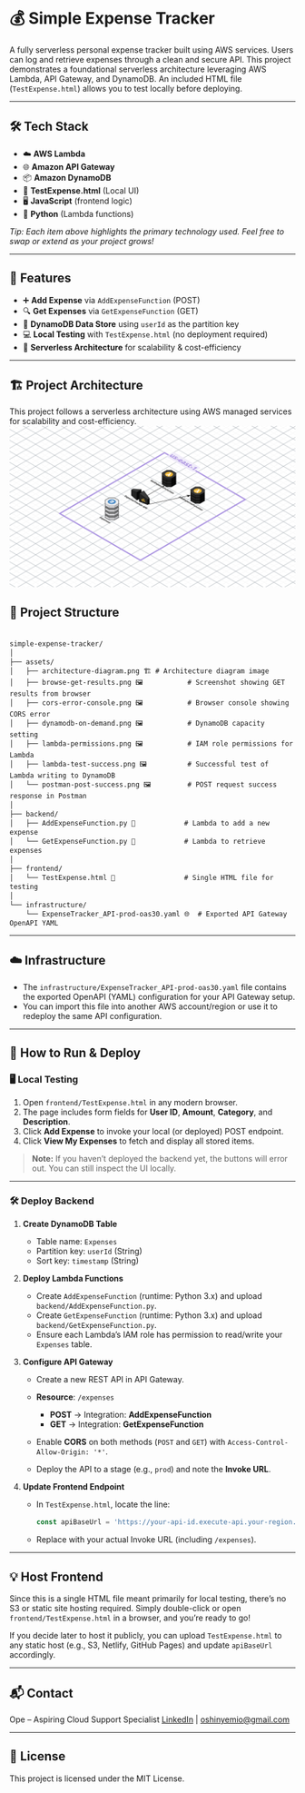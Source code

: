 # 💰 Simple Expense Tracker

A fully serverless personal expense tracker built using AWS services. Users can log and retrieve expenses through a clean and secure API. This project demonstrates a foundational serverless architecture leveraging AWS Lambda, API Gateway, and DynamoDB. An included HTML file (`TestExpense.html`) allows you to test locally before deploying.

---

## 🛠 Tech Stack

- ☁️ **AWS Lambda**  
- 🌐 **Amazon API Gateway**  
- 📦 **Amazon DynamoDB**  
- 📝 **TestExpense.html** (Local UI)  
- 🖥️ **JavaScript** (frontend logic)  
- 🐍 **Python** (Lambda functions)  

*Tip: Each item above highlights the primary technology used. Feel free to swap or extend as your project grows!*  

---

## 🚀 Features

- ➕ **Add Expense** via `AddExpenseFunction` (POST)  
- 🔍 **Get Expenses** via `GetExpenseFunction` (GET)  
- 📂 **DynamoDB Data Store** using `userId` as the partition key  
- 💻 **Local Testing** with `TestExpense.html` (no deployment required)  
- 🔧 **Serverless Architecture** for scalability & cost-efficiency  

---

## 🏗️ Project Architecture
This project follows a serverless architecture using AWS managed services for scalability and cost-efficiency.
![architecture-diagram](assets/architecture-diagram.png)

## 📂 Project Structure

```

simple-expense-tracker/
│
├── assets/
│   ├── architecture-diagram.png 🏗️ # Architecture diagram image
│   ├── browse-get-results.png 🖼️           # Screenshot showing GET results from browser
│   ├── cors-error-console.png 🖼️           # Browser console showing CORS error
│   ├── dynamodb-on-demand.png 🖼️           # DynamoDB capacity setting
│   ├── lambda-permissions.png 🖼️           # IAM role permissions for Lambda
│   ├── lambda-test-success.png 🖼️          # Successful test of Lambda writing to DynamoDB
│   └── postman-post-success.png 🖼️         # POST request success response in Postman
│
├── backend/
│   ├── AddExpenseFunction.py 🐍            # Lambda to add a new expense
│   └── GetExpenseFunction.py 🐍            # Lambda to retrieve expenses
│
├── frontend/
│   └── TestExpense.html 📝                 # Single HTML file for testing
│
└── infrastructure/
    └── ExpenseTracker_API-prod-oas30.yaml 🌐  # Exported API Gateway OpenAPI YAML

````

---

## ☁️ Infrastructure

- The `infrastructure/ExpenseTracker_API-prod-oas30.yaml` file contains the exported OpenAPI (YAML) configuration for your API Gateway setup.  
- You can import this file into another AWS account/region or use it to redeploy the same API configuration.  

---

## 🚀 How to Run & Deploy

### 🖥️ Local Testing

1. Open `frontend/TestExpense.html` in any modern browser.
2. The page includes form fields for **User ID**, **Amount**, **Category**, and **Description**.
3. Click **Add Expense** to invoke your local (or deployed) POST endpoint.
4. Click **View My Expenses** to fetch and display all stored items.

> **Note:** If you haven’t deployed the backend yet, the buttons will error out. You can still inspect the UI locally.

---

### 🛠️ Deploy Backend

1. **Create DynamoDB Table**

   * Table name: `Expenses`
   * Partition key: `userId` (String)
   * Sort key: `timestamp` (String)

2. **Deploy Lambda Functions**

   * Create `AddExpenseFunction` (runtime: Python 3.x) and upload `backend/AddExpenseFunction.py`.
   * Create `GetExpenseFunction` (runtime: Python 3.x) and upload `backend/GetExpenseFunction.py`.
   * Ensure each Lambda’s IAM role has permission to read/write your `Expenses` table.

3. **Configure API Gateway**

   * Create a new REST API in API Gateway.
   * **Resource**: `/expenses`

     * **POST** → Integration: **AddExpenseFunction**
     * **GET**  → Integration: **GetExpenseFunction**
   * Enable **CORS** on both methods (`POST` and `GET`) with `Access-Control-Allow-Origin: '*'`.
   * Deploy the API to a stage (e.g., `prod`) and note the **Invoke URL**.

4. **Update Frontend Endpoint**

   * In `TestExpense.html`, locate the line:

     ```js
     const apiBaseUrl = 'https://your-api-id.execute-api.your-region.amazonaws.com/prod/expenses';
     ```
   * Replace with your actual Invoke URL (including `/expenses`).

---

## 💡 Host Frontend

Since this is a single HTML file meant primarily for local testing, there’s no S3 or static site hosting required. Simply double-click or open `frontend/TestExpense.html` in a browser, and you’re ready to go!

If you decide later to host it publicly, you can upload `TestExpense.html` to any static host (e.g., S3, Netlify, GitHub Pages) and update `apiBaseUrl` accordingly.

---

## 📬 Contact

Ope – Aspiring Cloud Support Specialist
[LinkedIn](https://linkedin.com/in/oshinyemio) | [oshinyemio@gmail.com](mailto:oshinyemio@gmail.com)

---

## 📜 License

This project is licensed under the MIT License.

```
```
